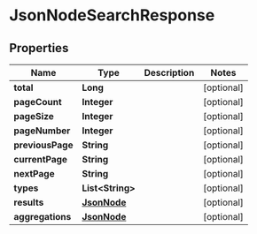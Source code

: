 
# JsonNodeSearchResponse

## Properties
Name | Type | Description | Notes
------------ | ------------- | ------------- | -------------
**total** | **Long** |  |  [optional]
**pageCount** | **Integer** |  |  [optional]
**pageSize** | **Integer** |  |  [optional]
**pageNumber** | **Integer** |  |  [optional]
**previousPage** | **String** |  |  [optional]
**currentPage** | **String** |  |  [optional]
**nextPage** | **String** |  |  [optional]
**types** | **List&lt;String&gt;** |  |  [optional]
**results** | [**JsonNode**](JsonNode.md) |  |  [optional]
**aggregations** | [**JsonNode**](JsonNode.md) |  |  [optional]



